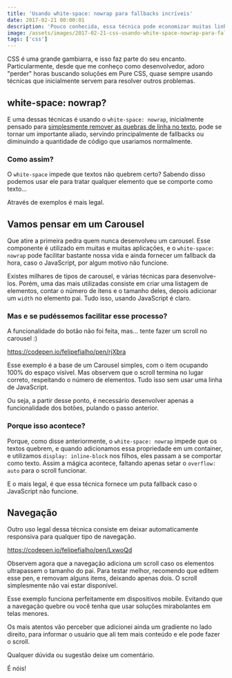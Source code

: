 ```yaml
---
title: 'Usando white-space: nowrap para fallbacks incríveis'
date: 2017-02-21 00:00:01
description: 'Pouco conhecida, essa técnica pode economizar muitas linhas de código e até mesmo melhorar a acessibilidade do seu projeto'
image: /assets/images/2017-02-21-css-usando-white-space-nowrap-para-fallbacks-incriveis.png
tags: ['css']
---
```


CSS é uma grande gambiarra, e isso faz parte do seu encanto. Particularmente, desde que me conheço como desenvolvedor, adoro "perder" horas buscando soluções em Pure CSS, quase sempre usando técnicas que inicialmente servem para resolver outros problemas.

## white-space: nowrap?

E uma dessas técnicas é usando o `white-space: nowrap`, inicialmente pensado para [simplesmente remover as quebras de linha no texto](https://developer.mozilla.org/en-US/docs/Web/CSS/white-space), pode se tornar um importante aliado, servindo principalmente de fallbacks ou diminuindo a quantidade de código que usariamos normalmente.

### Como assim?

O `white-space` impede que textos não quebrem certo? Sabendo disso podemos usar ele para tratar qualquer elemento que se comporte como texto...

Através de exemplos é mais legal.

## Vamos pensar em um Carousel

Que atire a primeira pedra quem nunca desenvolveu um carousel. Esse componente é utilizado em muitas e muitas aplicações, e o `white-space: nowrap` pode facilitar bastante nossa vida e ainda fornecer um fallback da hora, caso o JavaScript, por algum motivo não funcione.

Existes milhares de tipos de carousel, e várias técnicas para desenvolve-los. Porém, uma das mais utilizadas consiste em criar uma listagem de elementos, contar o número de itens e o tamanho deles, depois adicionar um `width` no elemento pai. Tudo isso, usando JavaScript é claro.

### Mas e se pudéssemos facilitar esse processo?

A funcionalidade do botão não foi feita, mas... tente fazer um scroll no carousel :)

https://codepen.io/felipefialho/pen/rjXbra

Esse exemplo é a base de um Carousel simples, com o item ocupando 100% do espaço visível. Mas observem que o scroll termina no lugar correto, respeitando o número de elementos. Tudo isso sem usar uma linha de JavaScript.

Ou seja, a partir desse ponto, é necessário desenvolver apenas a funcionalidade dos botões, pulando o passo anterior.

### Porque isso acontece?

Porque, como disse anteriormente, o `white-space: nowrap` impede que os textos quebrem, e quando adicionamos essa propriedade em um container, e utilizamos `display: inline-block` nos filhos, eles passam a se comportar como texto. Assim a mágica acontece, faltando apenas setar o `overflow: auto` para o scroll funcionar.

E o mais legal, é que essa técnica fornece um puta fallback caso o JavaScript não funcione.

## Navegação

Outro uso legal dessa técnica consiste em deixar automaticamente responsiva para qualquer tipo de navegação.

https://codepen.io/felipefialho/pen/LxwoQd

Observem agora que a navegação adiciona um scroll caso os elementos ultrapassem o tamanho do pai. Para testar melhor, recomendo que editem esse pen, e removam alguns items, deixando apenas dois. O scroll simplesmente não vai estar disponível.

Esse exemplo funciona perfeitamente em dispositivos mobile. Evitando que a navegação quebre ou você tenha que usar soluções mirabolantes em telas menores.

Os mais atentos vão perceber que adicionei ainda um gradiente no lado direito, para informar o usuário que ali tem mais conteúdo e ele pode fazer o scroll.

Qualquer dúvida ou sugestão deixe um comentário.

É nóis!
